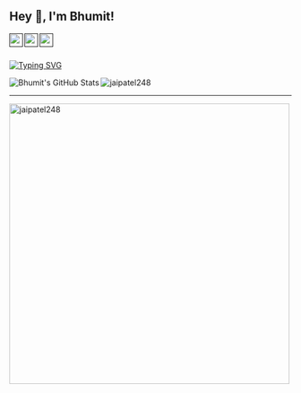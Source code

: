 <h2 title="hehehe"> Hey 👋, I'm Bhumit!</h2>

<a href="">
  <img align="left" alt="" width="24px" src="https://img.icons8.com/nolan/96/linkedin.png" />
</a>
<a href="">
  <img align="left" alt="" width="24px" src="https://img.icons8.com/nolan/96/instagram-new.png" />
</a>
<a href="">
  <img align="left" alt="" width="24px" src="https://img.icons8.com/nolan/96/twitter.png" />
</a>

<br />
<br />
<!--  <p align="left"> <img src="https://komarev.com/ghpvc/?username=jaipatel248&label=Profile%20views&color=0e75b6&style=flat" alt="jaipatel248" /> </p> -->


[![Typing SVG](https://readme-typing-svg.herokuapp.com/?lines=)](https://git.io/typing-svg)

<!-- **About Me!**


- 👨🏽‍💻 I’m currently a ISE Undergrad student at RNS Institute of Technology, Bangalore
- 🌱 I’m currently exploring Blockchain with a big interest in Smart Contracts. 
- 💬 Ask me about anything, I love to answer!
- 📫 Email me at [phoenix2810@protonmail.com](mailto:phoenix2810@protonmail.com). -->



<!-- **Languages and Tools:**  


<code><img height="20" src="https://img.icons8.com/nolan/96/python.png"></code> Python
<code><img height="20" src="https://img.icons8.com/nolan/96/ethereum.png"></code> Javascript

<code><img height="20" src="https://img.icons8.com/nolan/96/c-plus-plus.png"></code> C++
<code><img height="20" src="https://img.icons8.com/nolan/96/sql.png"></code> MySQL

<code><img height="20" src="https://img.icons8.com/nolan/96/git.png"></code> GIT -->



<div align="center" >
  <img align="left" src="https://github-readme-stats.vercel.app/api?username=patel-bhumit&show_icons=true&hide_border=true&count_private=true&theme=shades-of-purple&icon_color=fad000" alt="Bhumit's GitHub Stats">
 </div>
<img align="center" src="https://github-readme-streak-stats.herokuapp.com/?user=patel-bhumit8&count_private=true&theme=radical" alt="jaipatel248" />


-----


<img align="center" width=500 src="https://github-readme-stats.vercel.app/api/top-langs/?username=patel-bhumit&count_private=true&theme=radical" alt="jaipatel248" />

